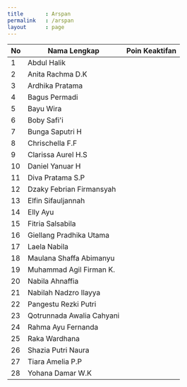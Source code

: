 ```yaml
---
title		: Arspan
permalink	: /arspan
layout		: page
---
```

| No	| Nama Lengkap			| Poin Keaktifan |
| ---  	| ----------- 	  		| -------------- |
| 1 	| Abdul Halik	  		|  |
| 2 	| Anita Rachma D.K	  		|  |
| 3 	| Ardhika Pratama		|  |
| 4 	| Bagus Permadi  		|  |
| 5 	| Bayu Wira	  		|  |
| 6 	| Boby Safi'i			|  |
| 7 	| Bunga Saputri H	  		|  |
| 8 	| Chrischella F.F	  		|  |
| 9 	| Clarissa Aurel H.S	  		|  |
| 10 	| Daniel Yanuar H	  		|  |
| 11 	| Diva Pratama S.P	  		|  |
| 12 	| Dzaky Febrian Firmansyah		|  |
| 13 	| Elfin Sifauljannah	  		|  |
| 14 	| Elly Ayu	  		|  |
| 15 	| Fitria Salsabila	  		|  |
| 16 	| Giellang Pradhika Utama	  		|  |
| 17 	| Laela Nabila	  		|  |
| 18 	| Maulana Shaffa Abimanyu	  		|  |
| 19 	| Muhammad Agil Firman K.	  		|  |
| 20 	| Nabila Ahnaffia	  		|  |
| 21 	| Nabilah Nadzro Ilayya	  		|  |
| 22 	| Pangestu Rezki Putri	  		|  |
| 23 	| Qotrunnada Awalia Cahyani	  		|  |
| 24 	| Rahma Ayu Fernanda  		|  |
| 25 	| Raka Wardhana	  		|  |
| 26 	| Shazia Putri Naura	  		|  |
| 27	| Tiara Amelia P.P	  		|  |
| 28 	| Yohana Damar W.K	  		|  |
